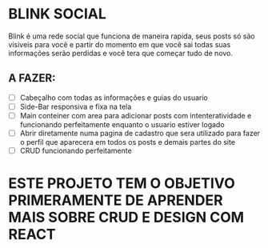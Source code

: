 # BLINK SOCIAL
Blink é uma rede social que funciona de maneira rapida, seus posts só são visiveis para você e partir do momento em que você sai todas suas informações serão perdidas e você tera que começar tudo de novo.

## A FAZER:
- [ ] Cabeçalho com todas as informações e guias do usuario
- [ ] Side-Bar responsiva e fixa na tela
- [ ] Main conteiner com area para adicionar posts com intenteratividade e funcionando perfeitamente enquanto o usuario estiver logado
- [ ] Abrir diretamente numa pagina de cadastro que sera utilizado para fazer o perfil que aparecera em todos os posts e demais partes do site
- [ ] CRUD funcionando perfeitamente

# ESTE PROJETO TEM O OBJETIVO PRIMERAMENTE DE APRENDER MAIS SOBRE CRUD E DESIGN COM REACT
